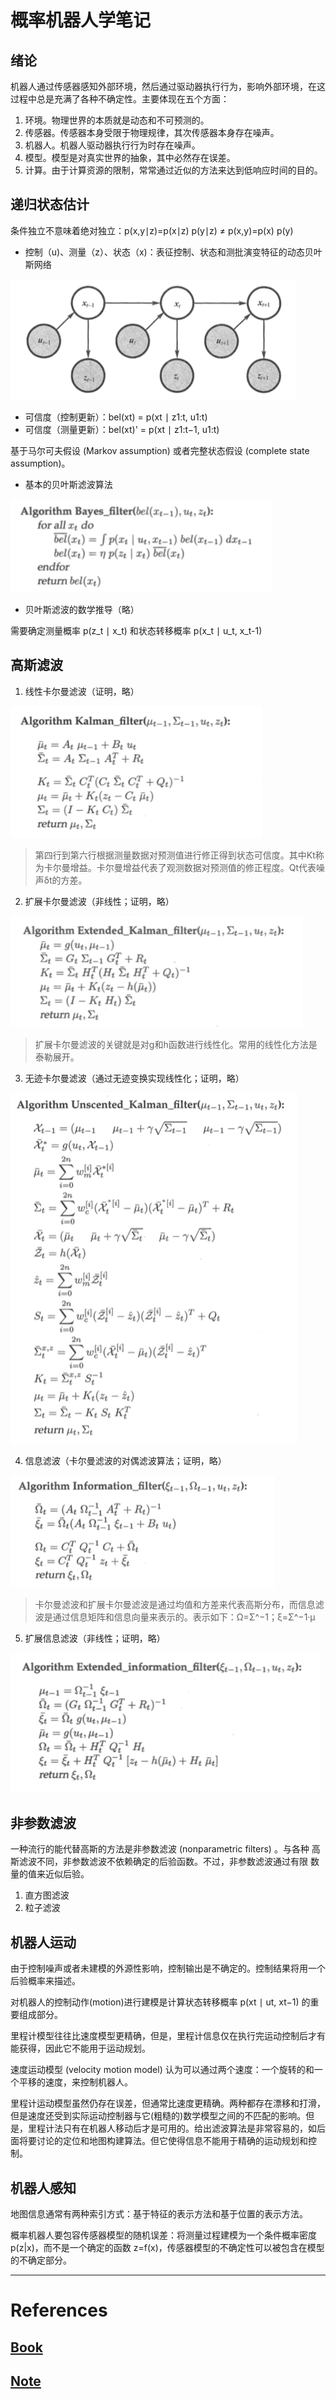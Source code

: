 # 概率机器人学笔记

## 绪论

机器人通过传感器感知外部环境，然后通过驱动器执行行为，影响外部环境，在这过程中总是充满了各种不确定性。主要体现在五个方面：

1. 环境。物理世界的本质就是动态和不可预测的。
2. 传感器。传感器本身受限于物理规律，其次传感器本身存在噪声。
3. 机器人。机器人驱动器执行行为时存在噪声。
4. 模型。模型是对真实世界的抽象，其中必然存在误差。
5. 计算。由于计算资源的限制，常常通过近似的方法来达到低响应时间的目的。

## 递归状态估计

条件独立不意味着绝对独立：p(x,y∣z)=p(x∣z) p(y∣z) ≠ p(x,y)=p(x) p(y)

- 控制（u)、测量（z）、状态（x)：表征控制、状态和测批演变特征的动态贝叶斯网络

![](./img/2-1.png)

- 可信度（控制更新）：bel(xt) = p(xt ∣ z1:t, u1:t)
- 可信度（测量更新）：bel(xt)' = p(xt ∣ z1:t−1, u1:t)

基于马尔可夫假设 (Markov assumption) 或者完整状态假设 (complete state assumption)。

- 基本的贝叶斯滤波算法

![](./img/2-2.png)

- 贝叶斯滤波的数学推导（略）

需要确定测量概率 p(z_t ∣ x_t) 和状态转移概率 p(x_t ∣ u_t, x_t-1) 

## 高斯滤波

1. 线性卡尔曼滤波（证明，略）

![](./img/3-1.png)

> 第四行到第六行根据测量数据对预测值进行修正得到状态可信度。其中Kt称为卡尔曼增益。卡尔曼增益代表了观测数据对预测值的修正程度。Qt代表噪声δt的方差。

2. 扩展卡尔曼滤波（非线性；证明，略）

![](./img/3-2.png)

> 扩展卡尔曼滤波的关键就是对g和h函数进行线性化。常用的线性化方法是泰勒展开。

3. 无迹卡尔曼滤波（通过无迹变换实现线性化；证明，略）

![](./img/3-3.png)

4. 信息滤波（卡尔曼滤波的对偶滤波算法；证明，略）

![](./img/3-4.png)

> 卡尔曼滤波和扩展卡尔曼滤波是通过均值和方差来代表高斯分布，而信息滤波是通过信息矩阵和信息向量来表示的。表示如下：Ω=Σ^−1；ξ=Σ^−1·μ

5. 扩展信息滤波（非线性；证明，略）

![](./img/3-5.png)

## 非参数滤波

一种流行的能代替高斯的方法是非参数滤波 (nonparametric filters) 。与各种 高斯滤波不同，非参数滤波不依赖确定的后验函数。不过，非参数滤波通过有限 数量的值来近似后验。

1. 直方图滤波
2. 粒子滤波

## 机器人运动

由于控制噪声或者未建模的外源性影响，控制输出是不确定的。控制结果将用一个后验概率来描述。

对机器人的控制动作(motion)进行建模是计算状态转移概率 p(xt ∣ ut, xt−1) 的重要组成部分。

里程计模型往往比速度模型更精确，但是，里程计信息仅在执行完运动控制后才有能获得，因此它不能用于运动规划。

速度运动模型 (velocity motion model) 认为可以通过两个速度：一个旋转的和一个平移的速度，来控制机器人。

里程计运动模型虽然仍存在误差，但通常比速度更精确。两种都存在漂移和打滑，但是速度还受到实际运动控制器与它(粗糙的)数学模型之间的不匹配的影响。但是，里程计法只有在机器人移动后才是可用的。给出滤波算法是非常容易的，如后面将要讨论的定位和地图构建算法。但它使得信息不能用于精确的运动规划和控制。

## 机器人感知

地图信息通常有两种索引方式：基于特征的表示方法和基于位置的表示方法。

概率机器人要包容传感器模型的随机误差：将测量过程建模为一个条件概率密度 p(z|x)，而不是一个确定的函数 z=f(x)，传感器模型的不确定性可以被包含在模型的不确定部分。




---

# References

## [Book](https://github.com/lilinxi/CV-material/blob/master/books/%E6%A6%82%E7%8E%87%E6%9C%BA%E5%99%A8%E4%BA%BA%E5%AD%A6-2.pdf)

## [Note](https://zhehangt.github.io/tags/Probabilistic-Robotics/)

